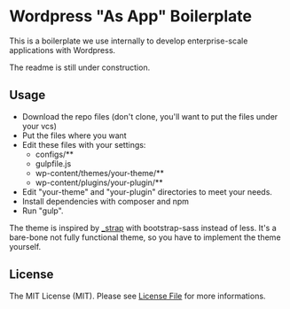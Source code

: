 # Wordpress "As App" Boilerplate

This is a boilerplate we use internally to develop enterprise-scale applications with Wordpress.

The readme is still under construction.

## Usage
- Download the repo files (don't clone, you'll want to put the files under your vcs)
- Put the files where you want
- Edit these files with your settings:
	- configs/**
	- gulpfile.js
	- wp-content/themes/your-theme/**
	- wp-content/plugins/your-plugin/**
- Edit "your-theme" and "your-plugin" directories to meet your needs.
- Install dependencies with composer and npm
- Run "gulp".

The theme is inspired by [_strap](https://github.com/ptbello/_strap) with bootstrap-sass instead of less. It's a bare-bone not fully functional theme, so you have to implement the theme yourself.

## License
The MIT License (MIT). Please see [License File](https://github.com/wagaweb/wordpress-as-app-boilerplate/blob/master/LICENSE) for more informations.